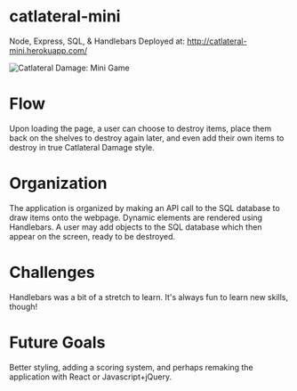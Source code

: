 # catlateral-mini
Node, Express, SQL, &amp; Handlebars
Deployed at: http://catlateral-mini.herokuapp.com/

<img src="https://i.imgur.com/poHB10d.png" alt="Catlateral Damage: Mini Game">

# Flow
Upon loading the page, a user can choose to destroy items, place them back on the shelves to destroy again later, and even add their own items to destroy in true Catlateral Damage style. 

# Organization
The application is organized by making an API call to the SQL database to draw items onto the webpage. Dynamic elements are rendered using Handlebars. A user may add objects to the SQL database which then appear on the screen, ready to be destroyed.

# Challenges
Handlebars was a bit of a stretch to learn. It's always fun to learn new skills, though!

# Future Goals
Better styling, adding a scoring system, and perhaps remaking the application with React or Javascript+jQuery.
